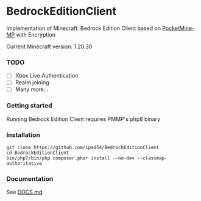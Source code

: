 # BedrockEditionClient
Implementation of Minecraft: Bedrock Edition Client based on [PocketMine-MP](https://github.com/pmmp/PocketMine-MP) with Encryption

Current Minecraft version: 1.20.30

### TODO
- [ ] Xbox Live Authentication
- [ ] Realm joining 
- [ ] Many more...

### Getting started
Running Bedrock Edition Client requires PMMP's php8 binary

### Installation
```
git clone https://github.com/ipad54/BedrockEditionClient
cd BedrockEditionClient
bin/php7/bin/php composer.phar install --no-dev --classmap-authoritative
```


### Documentation
 See [DOCS.md](https://github.com/ipad54/BedrockEditionClient/blob/master/DOCS.md)
